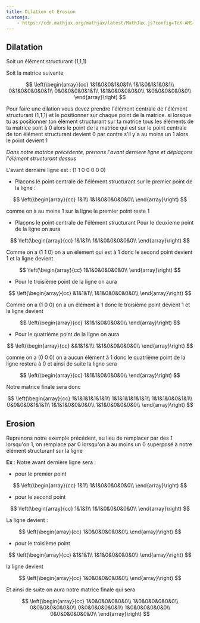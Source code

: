```yaml
---
title: Dilation et Erosion
customjs:
    - https://cdn.mathjax.org/mathjax/latest/MathJax.js?config=TeX-AMS-MML_HTMLorMML
---
```


<!-- dilatation_erosion.html -->
  <head>
    <meta charset="utf-8">
   <script type="text/javascript" src="https://cdn.mathjax.org/mathjax/latest/MathJax.js?config=TeX-AMS-MML_HTMLorMML"></script> 
  </head>

## Dilatation

Soit un élément structurant (1,1,1)

Soit la matrice suivante

$$
\left(\begin{array}{cc}
1&1&0&0&1&0&1\\
1&1&0&1&1&0&1\\
0&1&0&0&0&0&1\\
0&0&0&0&0&1&1\\
1&1&0&0&0&0&0\\
1&0&0&0&0&0&0\\
\end{array}\right)
$$

Pour faire une dilation vous devez prendre l'élément centrale de l'élément
structurant (1,**1**,1) et le positionner sur chaque point de la matrice. si
lorsque tu as positionner ton élément structurant sur ta matrice tous les
éléments de ta matrice sont à 0 alors le point de la matrice qui est sur le
point centrale de ton élément structurant devient 0 par contre s'il y'a au moins
un 1 alors le point devient 1

_Dans notre matrice précédente, prenons l'avant derniere ligne et déplaçons
l'élément structurant dessus_

L'avant dernière ligne est : (1 1 0 0 0 0 0)

-   Placons le point centrale de l'élément structurant sur le premier point de
    la ligne :

$$
\left(\begin{array}{cc}
1&1\\
1&1&0&0&0&0&0\\
\end{array}\right)
$$

comme on à au moins 1 sur la ligne le premier point reste 1

-   Placons le point centrale de l'élément structurant Pour le deuxieme point de
    la ligne on aura

$$
\left(\begin{array}{cc}
1&1&1\\
1&1&0&0&0&0&0\\
\end{array}\right)
$$

Comme on a (1 1 0) on a un élément qui est à 1 donc le second point devient 1 et
la ligne devient

$$
\left(\begin{array}{cc}
1&1&0&0&0&0&0\\
\end{array}\right)
$$

-   Pour le troisième point de la ligne on aura

$$
\left(\begin{array}{cc}
&1&1&1\\
1&1&0&0&0&0&0\\
\end{array}\right)
$$

Comme on a (1 0 0) on a un élément à 1 donc le troisième point devient 1 et la
ligne devient

$$
\left(\begin{array}{cc}
1&1&1&0&0&0&0\\
\end{array}\right)
$$

-   Pour le quatrième point de la ligne on aura

$$
\left(\begin{array}{cc}
&&1&1&1\\
1&1&0&0&0&0&0\\
\end{array}\right)
$$

comme on a (0 0 0) on a aucun élément à 1 donc le quatrième point de la ligne
restera à 0 et ainsi de suite la ligne sera

$$
\left(\begin{array}{cc}
1&1&1&0&0&0&0\\
\end{array}\right)
$$

Notre matrice finale sera donc

$$
\left(\begin{array}{cc}
1&1&1&1&1&1&1\\
1&1&1&1&1&1&1\\
1&1&1&0&0&1&1\\
0&0&0&0&1&1&1\\
1&1&1&0&0&0&0\\
1&1&0&0&0&0&0\\
\end{array}\right)
$$

## Erosion

Reprenons notre exemple précédent, au lieu de remplacer par des 1 lorsqu'on 1,
on remplace par 0 lorsqu'on à au moins un 0 superposé à notre élément
structurant sur la ligne

**Ex** : Notre avant dernière ligne sera :

-   pour le premier point

$$
\left(\begin{array}{cc}
1&1\\
1&1&0&0&0&0&0\\
\end{array}\right)
$$

-   pour le second point

$$
\left(\begin{array}{cc}
1&1&1\\
1&1&0&0&0&0&0\\
\end{array}\right)
$$

La ligne devient :

$$
\left(\begin{array}{cc}
1&0&0&0&0&0&0\\
\end{array}\right)
$$

-   pour le troisième point

$$
\left(\begin{array}{cc}
&1&1&1\\
1&1&0&0&0&0&0\\
\end{array}\right)
$$

la ligne devient

$$
\left(\begin{array}{cc}
1&0&0&0&0&0&0\\
\end{array}\right)
$$

Et ainsi de suite on aura notre matrice finale qui sera

$$
\left(\begin{array}{cc}
1&0&0&0&0&0&0\\
1&0&0&0&0&0&0\\
0&0&0&0&0&0&0\\
0&0&0&0&0&0&1\\
1&0&0&0&0&0&0\\
0&0&0&0&0&0&0\\
\end{array}\right)
$$

